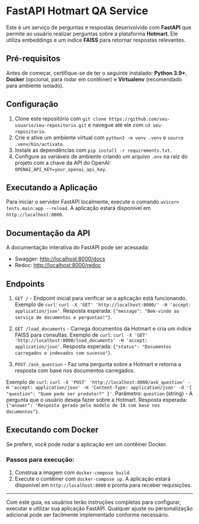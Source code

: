 # FastAPI Hotmart QA Service

Este é um serviço de perguntas e respostas desenvolvido com **FastAPI** que permite ao usuário realizar perguntas sobre a plataforma **Hotmart**. Ele utiliza embeddings e um índice **FAISS** para retornar respostas relevantes.

## Pré-requisitos

Antes de começar, certifique-se de ter o seguinte instalado: **Python 3.9+**, **Docker** (opcional, para rodar em contêiner) e **Virtualenv** (recomendado para ambiente isolado).

## Configuração

1. Clone este repositório com `git clone https://github.com/seu-usuario/seu-repositorio.git` e navegue até ele com `cd seu-repositorio`.
2. Crie e ative um ambiente virtual com `python3 -m venv .venv` e `source .venv/bin/activate`.
3. Instale as dependências com `pip install -r requirements.txt`.
4. Configure as variáveis de ambiente criando um arquivo `.env` na raiz do projeto com a chave da API do OpenAI: `OPENAI_API_KEY=your_openai_api_key`.

## Executando a Aplicação

Para iniciar o servidor FastAPI localmente, execute o comando `uvicorn tests.main:app --reload`. A aplicação estará disponível em `http://localhost:8000`.

## Documentação da API

A documentação interativa do FastAPI pode ser acessada: 
- Swagger: [http://localhost:8000/docs](http://localhost:8000/docs)
- Redoc: [http://localhost:8000/redoc](http://localhost:8000/redoc)

## Endpoints

1. `GET /` - Endpoint inicial para verificar se a aplicação está funcionando. Exemplo de `curl`: `curl -X 'GET' 'http://localhost:8000/' -H 'accept: application/json'`. Resposta esperada: `{"message": "Bem-vindo ao serviço de documentos e perguntas!"}`.

2. `GET /load_documents` - Carrega documentos da Hotmart e cria um índice FAISS para consultas. Exemplo de `curl`: `curl -X 'GET' 'http://localhost:8000/load_documents' -H 'accept: application/json'`. Resposta esperada: `{"status": "Documentos carregados e indexados com sucesso"}`.

3. `POST /ask_question` - Faz uma pergunta sobre a Hotmart e retorna a resposta com base nos documentos carregados.

Exemplo de `curl`: `curl -X 'POST' 'http://localhost:8000/ask_question' -H 'accept: application/json' -H 'Content-Type: application/json' -d '{ "question": "Quem pode ser produtor?" }'`. Parâmetro: `question` (string) - A pergunta que o usuário deseja fazer sobre a Hotmart. Resposta esperada: `{"answer": "Resposta gerada pelo modelo de IA com base nos documentos"}`.

## Executando com Docker

Se preferir, você pode rodar a aplicação em um contêiner Docker.

### Passos para execução:

1. Construa a imagem com `docker-compose build`.
2. Execute o contêiner com `docker-compose up`. A aplicação estará disponível em `http://localhost:8000` e pronta para receber requisições.

---

Com este guia, os usuários terão instruções completas para configurar, executar e utilizar sua aplicação FastAPI. Qualquer ajuste ou personalização adicional pode ser facilmente implementado conforme necessário.
